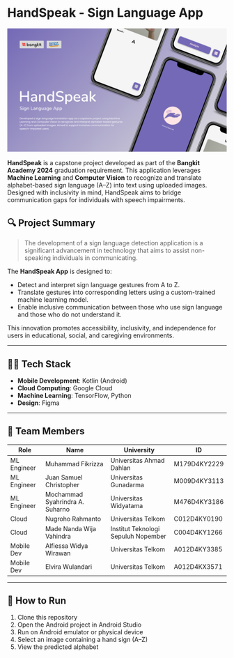 # **HandSpeak - Sign Language App**

![HandSpeak Banner](Preview.png)

**HandSpeak** is a capstone project developed as part of the **Bangkit Academy 2024** graduation requirement. This application leverages **Machine Learning** and **Computer Vision** to recognize and translate alphabet-based sign language (A–Z) into text using uploaded images. Designed with inclusivity in mind, HandSpeak aims to bridge communication gaps for individuals with speech impairments.

## 🔍 Project Summary

> The development of a sign language detection application is a significant advancement in technology that aims to assist non-speaking individuals in communicating.

The **HandSpeak App** is designed to:
- Detect and interpret sign language gestures from A to Z.
- Translate gestures into corresponding letters using a custom-trained machine learning model.
- Enable inclusive communication between those who use sign language and those who do not understand it.

This innovation promotes accessibility, inclusivity, and independence for users in educational, social, and caregiving environments.

---

## 👨‍💻 Tech Stack

- **Mobile Development**: Kotlin (Android)
- **Cloud Computing**: Google Cloud
- **Machine Learning**: TensorFlow, Python
- **Design**: Figma

---

## 👥 Team Members

| Role         | Name                               | University                                | ID              |
|--------------|------------------------------------|-------------------------------------------|-----------------|
| ML Engineer  | Muhammad Fikrizza                  | Universitas Ahmad Dahlan                  | M179D4KY2229    |
| ML Engineer  | Juan Samuel Christopher            | Universitas Gunadarma                     | M009D4KY3113    |
| ML Engineer  | Mochammad Syahrindra A. Suharno    | Universitas Widyatama                     | M476D4KY3186    |
| Cloud        | Nugroho Rahmanto                   | Universitas Telkom                        | C012D4KY0190    |
| Cloud        | Made Nanda Wija Vahindra           | Institut Teknologi Sepuluh Nopember       | C004D4KY1266    |
| Mobile Dev   | Alfiessa Widya Wirawan             | Universitas Telkom                        | A012D4KY3385    |
| Mobile Dev   | Elvira Wulandari                   | Universitas Telkom                        | A012D4KX3571    |

---

## 🚀 How to Run

1. Clone this repository
2. Open the Android project in Android Studio
3. Run on Android emulator or physical device
4. Select an image containing a hand sign (A–Z)
5. View the predicted alphabet
